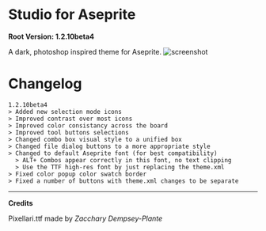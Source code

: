 # Studio for Aseprite

**Root Version: 1.2.10beta4**

A dark, photoshop inspired theme for Aseprite.
![screenshot](https://github.com/Lyutria/aseprite-sunken-theme/raw/master/screenshot.png)

# Changelog
```
1.2.10beta4
> Added new selection mode icons
> Improved contrast over most icons
> Improved color consistancy across the board
> Improved tool buttons selections
> Changed combo box visual style to a unified box
> Changed file dialog buttons to a more appropriate style
> Changed to default Aseprite font (for best compatibility)
  > ALT+ Combos appear correctly in this font, no text clipping
  > Use the TTF high-res font by just replacing the theme.xml
> Fixed color popup color swatch border
> Fixed a number of buttons with theme.xml changes to be separate
```
----
**Credits**

Pixellari.ttf made by *Zacchary Dempsey-Plante*